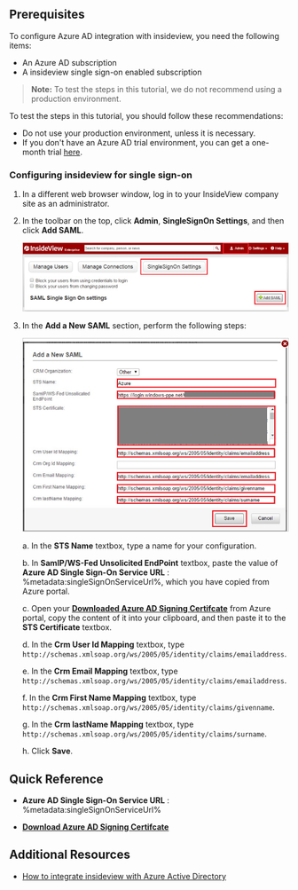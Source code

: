 ## Prerequisites

To configure Azure AD integration with insideview, you need the following items:

- An Azure AD subscription
- A insideview single sign-on enabled subscription

> **Note:**
> To test the steps in this tutorial, we do not recommend using a production environment.

To test the steps in this tutorial, you should follow these recommendations:

- Do not use your production environment, unless it is necessary.
- If you don't have an Azure AD trial environment, you can get a one-month trial [here](https://azure.microsoft.com/pricing/free-trial/).

### Configuring insideview for single sign-on

1. In a different web browser window, log in to your InsideView company site as an administrator.

2. In the toolbar on the top, click **Admin**, **SingleSignOn Settings**, and then click **Add SAML**.
   
   ![SAML Single Sign On Settings](./media/ic794135.png "SAML Single Sign On Settings")

3. In the **Add a New SAML** section, perform the following steps:

	![Add a New SAML](./media/ic794136.png "Add a New SAML")
   
	a. In the **STS Name** textbox, type a name for your configuration.

	b. In **SamlP/WS-Fed Unsolicited EndPoint** textbox, paste the value of **Azure AD Single Sign-On Service URL** : %metadata:singleSignOnServiceUrl%, which you have copied from Azure portal.
	
	c. Open your **[Downloaded Azure AD Signing Certifcate](%metadata:CertificateDownloadRawUrl%)** from Azure portal, copy the content of it into your clipboard, and then paste it to the **STS Certificate** textbox.

	d. In the **Crm User Id Mapping** textbox, type `http://schemas.xmlsoap.org/ws/2005/05/identity/claims/emailaddress`.
		
	e. In the **Crm Email Mapping** textbox, type `http://schemas.xmlsoap.org/ws/2005/05/identity/claims/emailaddress`.

	f. In the **Crm First Name Mapping** textbox, type `http://schemas.xmlsoap.org/ws/2005/05/identity/claims/givenname`.
	
	g. In the **Crm lastName Mapping** textbox, type `http://schemas.xmlsoap.org/ws/2005/05/identity/claims/surname`.  

	h. Click **Save**.

## Quick Reference

* **Azure AD Single Sign-On Service URL** : %metadata:singleSignOnServiceUrl%

* **[Download Azure AD Signing Certifcate](%metadata:CertificateDownloadRawUrl%)**

## Additional Resources

* [How to integrate insideview with Azure Active Directory](https://docs.microsoft.com/azure/active-directory/active-directory-saas-insideview-tutorial)
